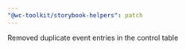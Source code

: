 ```yaml
---
"@wc-toolkit/storybook-helpers": patch
---
```


Removed duplicate event entries in the control table
